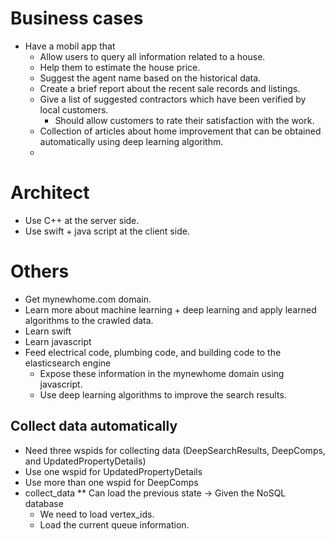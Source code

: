 # Business cases #
* Have a mobil app that 
    * Allow users to query all information related to a house.
    * Help them to estimate the house price.
    * Suggest the agent name based on the historical data.
    * Create a brief report about the recent sale records and listings.
    * Give a list of suggested contractors which have been verified by local customers.
        * Should allow customers to rate their satisfaction with the work.
    * Collection of articles about home improvement that can be obtained automatically using deep learning algorithm.
    * 
# Architect #
* Use C++ at the server side.
* Use swift + java script at the client side.

# Others #
* Get mynewhome.com domain.
* Learn more about machine learning + deep learning and apply learned algorithms to the crawled data.
* Learn swift 
* Learn javascript
* Feed electrical code, plumbing code, and building code to the elasticsearch engine 
    * Expose these information in the mynewhome domain using javascript.
    * Use deep learning algorithms to improve the search results.

## Collect data automatically ##
* Need three wspids for collecting data (DeepSearchResults, DeepComps, and UpdatedPropertyDetails)
* Use one wspid for UpdatedPropertyDetails
* Use more than one wspid for DeepComps
* collect_data
** Can load the previous state -> Given the NoSQL database
    * We need to load vertex_ids.
    * Load the current queue information.
